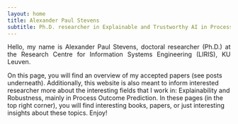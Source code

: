 ```yaml
---
layout: home
title: Alexander Paul Stevens
subtitle: Ph.D. researcher in Explainable and Trustworthy AI in Process Outcome Prediction
---
```


<p align="justify">
Hello, my name is Alexander Paul Stevens, doctoral researcher (Ph.D.) at the Research Centre for Information Systems Engineering (LIRIS), KU Leuven.

On this page, you will find an overview of my accepted papers (see posts underneath). Additionally, this website is also meant to inform interested researcher more about the interesting fields that I work in: Explainability and Robustness, mainly in Process Outcome Prediction. In these pages (in the top right corner), you will find interesting books, papers, or just interesting insights about these topics. Enjoy!
